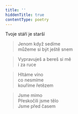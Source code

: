 ```yaml
---
title: ''
hiddenTitle: true
contentType: poetry
---
```


>   

  

>   

  

Tvoje stáří je starší

> Jenom když sedíme  
> můžeme si být ještě snem

  

> Vypravuješ a bereš si mě  
> i za ruce

  

> Hltáme víno  
> co nesmíme  
> kouříme řetězem

  

> Jsme mimo  
> Přeskočili jsme tělo  
> Jsme před časem
